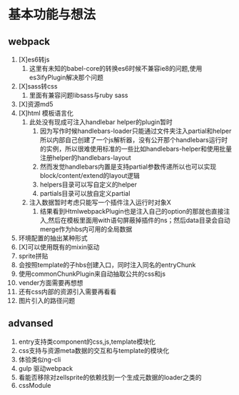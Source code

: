 # 基本功能与想法

## webpack

1. [X]es6转js
    1. 这里有未知的babel-core的转换es6时候不兼容ie8的问题,使用es3ifyPlugin解决那个问题
1. [X]sass转css
    1. 里面有兼容问题libsass与ruby sass
1. [X]资源md5
1. [X]html 模板语言化
    1. 此处没有现成可注入handlebar helper的plugin暂时
        1. 因为写作时候handlebars-loader只能通过文件夹注入partial和helper所以内部自己创建了一个js解析器，没有公开那个handlebars运行时的实例，所以很难使用标准的一些比如handlebars-helper和使用批量注册helper的handlebars-layout
        1. 然而发觉handlebars内置是支持partial参数传递所以也可以实现block/content/extend的layout逻辑
        1. helpers目录可以写自定义的helper
        1. partials目录可以放自定义partial
    1. 注入数据暂时考虑只能写一个插件注入运行时对象X
        1. 结果看到HtmlwebpackPlugin也是注入自己的option的那就也直接注入,然后在模板里面用with语句屏蔽掉插件的ns；然后data目录会自动merge作为hbs内可用的全局数据
1. 环境配置的抽出某种形式
1. [X]可以使用既有的mixin驱动
1. sprite拼贴
1. 会按照template的子hbs创建入口，同时注入同名的entryChunk
1. 使用commonChunkPlugin来自动抽取公共的css和js
1. vender方面需要再想想
1. 还有css内部的资源引入需要再看看
1. 图片引入的路径问题
## advansed

1. entry支持类component的css,js,template模块化
1. css支持与资源meta数据的交互和与template的模块化
1. 体验类似ng-cli
1. gulp 驱动webpack
1. 看能否移除对zellsprite的依赖找到一个生成元数据的loader之类的
1. cssModule